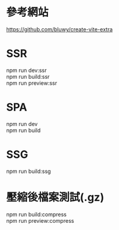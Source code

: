 # 參考網站

https://github.com/bluwy/create-vite-extra

# SSR

npm run dev:ssr <br>
npm run build:ssr <br>
npm run preview:ssr

# SPA

npm run dev <br>
npm run build

# SSG

npm run  build:ssg

# 壓縮後檔案測試(.gz)

npm run  build:compress <br>
npm run  preview:compress